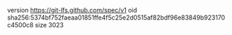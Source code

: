 version https://git-lfs.github.com/spec/v1
oid sha256:5374bf752faeaa01851ffe4f5c25e2d0515af82bdf96e83849b923170c4500c8
size 3023
